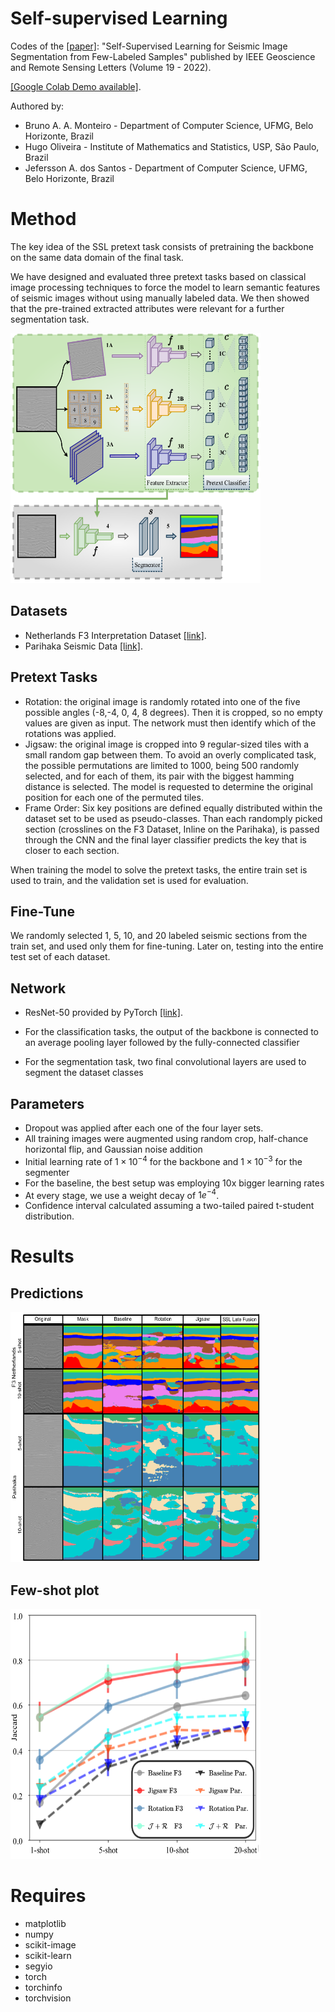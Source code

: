 # Self-supervised Learning

Codes of the [[paper]](https://ieeexplore.ieee.org/document/9837909): "Self-Supervised Learning for Seismic Image Segmentation from Few-Labeled Samples" published by IEEE Geoscience and Remote Sensing Letters (Volume 19 - 2022). 

[[Google Colab Demo available]](https://drive.google.com/file/d/1CS5itL_a_Ojwn0Pbuy_c4YDh9u20U57_/view?usp=sharing).

Authored by:
* Bruno A. A. Monteiro - Department of Computer Science, UFMG, Belo Horizonte, Brazil
* Hugo Oliveira - Institute of Mathematics and Statistics, USP, São Paulo, Brazil
* Jefersson A. dos Santos - Department of Computer Science, UFMG, Belo Horizonte, Brazil

# Method
The key idea of the SSL pretext task consists of pretraining the backbone on the same data domain of the final task.

We have designed and evaluated three pretext tasks based on classical image processing techniques to force the model to learn semantic features of seismic images without using manually labeled data. We then showed that the pre-trained extracted attributes were relevant for a further segmentation task.

<img src="https://github.com/brunoaugustoam/SSL_Seismic_Images/blob/main/imgs/method_resume.png" width="400" height="400">


## Datasets
 * Netherlands F3 Interpretation Dataset [[link]](https://zenodo.org/record/1471548\#.Yf0Y3-rMKrx). 
 * Parihaka Seismic Data [[link]](https://public.3.basecamp.com/p/JyT276MM7krjYrMoLqLQ6xST). 

## Pretext Tasks
 * Rotation: the original image is randomly rotated into one of the five possible angles (-8,-4, 0, 4, 8 degrees). Then it is cropped, so no empty values are given as input. The network must then identify which of the rotations was applied. 
 * Jigsaw: the original image is cropped into 9 regular-sized tiles with a small random gap between them. To avoid an overly complicated task, the possible permutations are limited to 1000, being 500 randomly selected, and for each of them, its pair with the biggest hamming distance is selected. The model is requested to determine the original position for each one of the permuted tiles. 
 * Frame Order:  Six key positions are defined equally distributed within the dataset set to be used as pseudo-classes. Than each randomply picked section (crosslines on the F3 Dataset, Inline on the Parihaka), is passed through the CNN and the final layer classifier predicts the key that is closer to each section.

When training the model to solve the pretext tasks, the entire train set is used to train, and the validation set is used for evaluation. 

## Fine-Tune

We randomly selected 1, 5, 10, and 20 labeled seismic sections from the train set, and used only them for fine-tuning. Later on, testing into the entire test set of each dataset.

## Network

* ResNet-50 provided by PyTorch [[link]](https://pytorch.org/vision/0.8/_modules/torchvision/models/resnet.html).

* For the classification tasks, the output of the backbone is connected to an average pooling layer followed by the fully-connected classifier
* For the segmentation task, two final convolutional layers are used to segment the dataset classes

## Parameters 
- Dropout was applied after each one of the four layer sets. 
- All training images were augmented using random crop, half-chance horizontal flip, and Gaussian noise addition
- Initial learning rate of $1 \times 10^{-4}$ for the backbone and $1 \times 10^{-3}$ for the segmenter
- For the baseline, the best setup was employing 10x bigger learning rates
- At every stage, we use a weight decay of $1e^{-4}$. 
- Confidence interval calculated assuming a two-tailed paired t-student distribution.

# Results

## Predictions
<img src="https://github.com/brunoaugustoam/SSL_Seismic_Images/blob/main/imgs/predictions.png" width="400" height="400">

## Few-shot plot
<img src="https://github.com/brunoaugustoam/SSL_Seismic_Images/blob/main/imgs/graf_results.png" width="400" height="400">

# Requires 
- matplotlib
- numpy
- scikit-image
- scikit-learn
- segyio
- torch
- torchinfo
- torchvision
